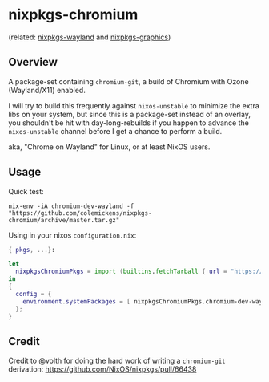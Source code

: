 # nixpkgs-chromium

(related: [nixpkgs-wayland](https://github.com/colemickens/nixpkgs-wayland)
and [nixpkgs-graphics](https://github.com/colemickens/nixpkgs-graphics))

## Overview

A package-set containing `chromium-git`, a build of Chromium with Ozone (Wayland/X11) enabled.

I will try to build this frequently against `nixos-unstable` to minimize the extra libs on your system, but
since this is a package-set instead of an overlay, you shouldn't be hit with day-long-rebuilds if you happen
to advance the `nixos-unstable` channel before I get a chance to perform a build.

aka, "Chrome on Wayland" for Linux, or at least NixOS users.

## Usage

Quick test:

```nix-env -iA chromium-dev-wayland -f "https://github.com/colemickens/nixpkgs-chromium/archive/master.tar.gz"```

Using in your nixos `configuration.nix`:

```nix
{ pkgs, ...}:

let
  nixpkgsChromiumPkgs = import (builtins.fetchTarball { url = "https://github.com/colemickens/nixpkgs-chromium/archive/master.tar.gz"; }) { pkgs = pkgs; };
in
{
  config = {
    environment.systemPackages = [ nixpkgsChromiumPkgs.chromium-dev-wayland ];
  };
}
```

## Credit

Credit to @volth for doing the hard work of writing a `chromium-git` derivation: https://github.com/NixOS/nixpkgs/pull/66438

